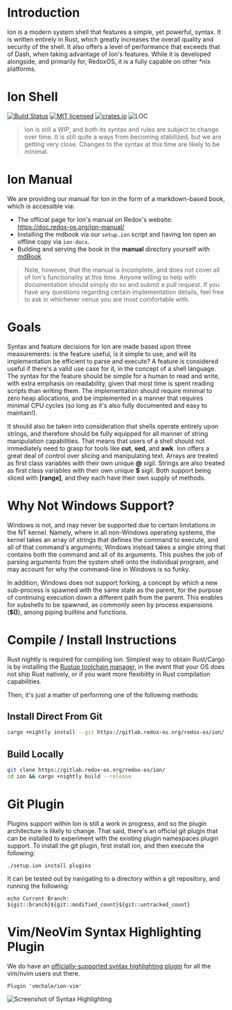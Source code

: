 # Introduction

Ion is a modern system shell that features a simple, yet powerful, syntax. It is written entirely
in Rust, which greatly increases the overall quality and security of the shell. It also offers a
level of performance that exceeds that of Dash, when taking advantage of Ion's features. While it
is developed alongside, and primarily for, RedoxOS, it is a fully capable on other \*nix platforms.

# Ion Shell

[![Build Status](https://travis-ci.org/redox-os/ion.svg)](https://travis-ci.org/redox-os/ion)
[![MIT licensed](https://img.shields.io/badge/license-MIT-blue.svg)](./LICENSE)
[![crates.io](https://meritbadge.herokuapp.com/ion-shell)](https://crates.io/crates/ion-shell)
![LOC](https://tokei.rs/b1/github/redox-os/ion)

> Ion is still a WIP, and both its syntax and rules are subject to change over time. It is
> still quite a ways from becoming stabilized, but we are getting very close. Changes to the
> syntax at this time are likely to be minimal.

# Ion Manual

We are providing our manual for Ion in the form of a markdown-based book, which is accessible via:

- The official page for Ion's manual on Redox's website: https://doc.redox-os.org/ion-manual/
- Installing the mdbook via our `setup.ion` script and having Ion open an offline copy via `ion-docs`.
- Building and serving the book in the **manual** directory yourself with [mdBook](https://github.com/azerupi/mdBook)

> Note, however, that the manual is incomplete, and does not cover all of Ion's functionality
> at this time. Anyone willing to help with documentation should simply do so and submit a pull
> request. If you have any questions regarding certain implementation details, feel free to
> ask in whichever venue you are most comfortable with.

# Goals

Syntax and feature decisions for Ion are made based upon three measurements: is the feature useful,
is it simple to use, and will its implementation be efficient to parse and execute? A feature is
considered useful if there's a valid use case for it, in the concept of a shell language. The
syntax for the feature should be simple for a human to read and write, with extra emphasis on
readability, given that most time is spent reading scripts than writing them. The implementation
should require minimal to zero heap allocations, and be implemented in a manner that requires
minimal CPU cycles (so long as it's also fully documented and easy to maintain!).

It should also be taken into consideration that shells operate entirely upon strings, and therefore
should be fully equipped for all manner of string manipulation capabilities. That means that users
of a shell should not immediately need to grasp for tools like **cut**, **sed**, and **awk**. Ion
offers a great deal of control over slicing and manipulating text. Arrays are treated as first
class variables with their own unique **@** sigil. Strings are also treated as first class
variables with their own unique **$** sigil. Both support being sliced with **[range]**, and they
each have their own supply of methods.

# Why Not Windows Support?

Windows is not, and may never be supported due to certain limitations in the NT kernel. Namely,
where in all non-Windows operating systems, the kernel takes an array of strings that defines
the command to execute, and all of that command's arguments; Windows instead takes a single
string that contains both the command and all of its arguments. This pushes the job of parsing
arguments from the system shell onto the individual program, and may account for why the command-line
in Windows is so funky.

In addition, Windows does not support forking, a concept by which a new sub-process is spawned with
the same state as the parent, for the purpose of continuing execution down a different path from the
parent. This enables for subshells to be spawned, as commonly seen by process expansions (**$()**),
among piping builtins and functions.

# Compile / Install Instructions

Rust nightly is required for compiling Ion. Simplest way to obtain Rust/Cargo is by
installing the [Rustup toolchain manager](https://rustup.rs/), in the event that your OS does
not ship Rust natively, or if you want more flexibility in Rust compilation capabilities.

Then, it's just a matter of performing one of the following methods:

## Install Direct From Git

```sh
cargo +nightly install --git https://gitlab.redox-os.org/redox-os/ion/
```

## Build Locally

```sh
git clone https://gitlab.redox-os.org/redox-os/ion/
cd ion && cargo +nightly build --release
```

# Git Plugin

Plugins support within Ion is still a work in progress, and so the plugin architecture is likely to change. That said,
there's an official git plugin that can be installed to experiment with the existing plugin namespaces plugin support.
To install the git plugin, first install ion, and then execute the following:

```ion
./setup.ion install plugins
```

It can be tested out by navigating to a directory within a git repository, and running the following:

```ion
echo Current Branch: ${git::branch}${git::modified_count}${git::untracked_count}
```

# Vim/NeoVim Syntax Highlighting Plugin

We do have an [officially-supported syntax highlighting plugin](https://gitlab.redox-os.org/redox-os/ion-vim) for all the
vim/nvim users out there.

```vimscript
Plugin 'vmchale/ion-vim'
```

![Screenshot of Syntax Highlighting](https://i.imgur.com/JzZp7WT.png)
